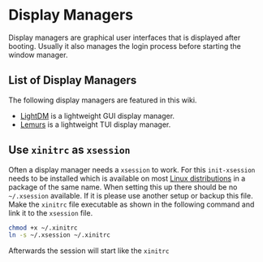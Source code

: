 # Display Managers

Display managers are graphical user interfaces that is displayed after booting.
Usually it also manages the login process before starting the window manager.

## List of Display Managers 

The following display managers are featured in this wiki.

- [LightDM](/wiki/linux/lightdm.md) is a lightweight GUI display manager.
- [Lemurs](/wiki/linux/lemurs.md) is a lightweight TUI display manager.

## Use `xinitrc` as `xsession`

Often a display manager needs a `xsession` to work.
For this `init-xsession` needs to be installed which is available on most
[Linux distributions](/wiki/linux.md#distributions) in a package of the same name.
When setting this up there should be no `~/.xsession` available.
If it is please use another setup or backup this file.
Make the `xinitrc` file executable as shown in the following command and link it to the `xsession` 
file.

```sh
chmod +x ~/.xinitrc
ln -s ~/.xsession ~/.xinitrc
```

Afterwards the session will start like the `xinitrc`
